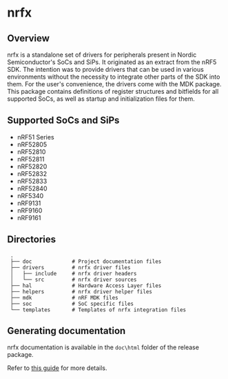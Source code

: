 # nrfx

## Overview

nrfx is a standalone set of drivers for peripherals present in Nordic
Semiconductor's SoCs and SiPs. It originated as an extract from the nRF5 SDK.
The intention was to provide drivers that can be used in various environments
without the necessity to integrate other parts of the SDK into them.
For the user's convenience, the drivers come with the MDK package. This package
contains definitions of register structures and bitfields for all supported
SoCs, as well as startup and initialization files for them.

## Supported SoCs and SiPs

* nRF51 Series
* nRF52805
* nRF52810
* nRF52811
* nRF52820
* nRF52832
* nRF52833
* nRF52840
* nRF5340
* nRF9131
* nRF9160
* nRF9161

## Directories

```
 .
 ├── doc             # Project documentation files
 ├── drivers         # nrfx driver files
 │   ├── include     # nrfx driver headers
 │   └── src         # nrfx driver sources
 ├── hal             # Hardware Access Layer files
 ├── helpers         # nrfx driver helper files
 ├── mdk             # nRF MDK files
 ├── soc             # SoC specific files
 └── templates       # Templates of nrfx integration files
```

## Generating documentation

nrfx documentation is available in the `doc\html` folder of the release package.

Refer to [this guide](doc/README.md) for more details.